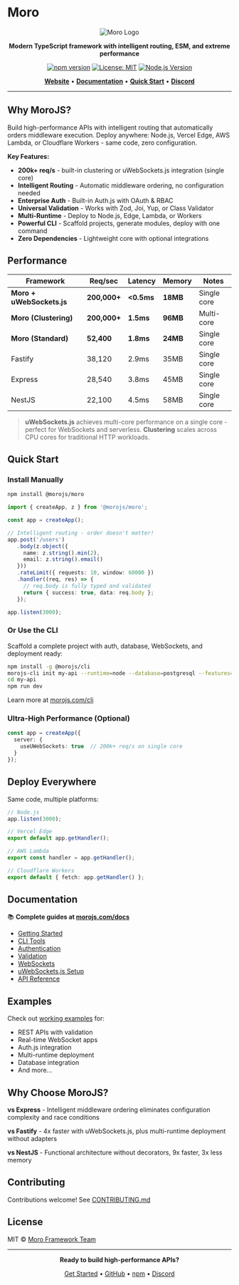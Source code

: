 # Moro

<div align="center">

![Moro Logo](https://morojs.com/MoroText.png)

**Modern TypeScript framework with intelligent routing, ESM, and extreme performance**

[![npm version](https://badge.fury.io/js/@morojs%2Fmoro.svg)](https://badge.fury.io/js/@morojs%2Fmoro)
[![License: MIT](https://img.shields.io/badge/License-MIT-yellow.svg)](https://opensource.org/licenses/MIT)
[![Node.js Version](https://img.shields.io/badge/node-%3E%3D18.0.0-brightgreen)](https://nodejs.org/)

[**Website**](https://morojs.com) • [**Documentation**](https://morojs.com/docs) • [**Quick Start**](https://morojs.com/docs/getting-started) • [**Discord**](https://morojs.com/discord)

</div>

---

## Why MoroJS?

Build high-performance APIs with intelligent routing that automatically orders middleware execution. Deploy anywhere: Node.js, Vercel Edge, AWS Lambda, or Cloudflare Workers - same code, zero configuration.

**Key Features:**
- **200k+ req/s** - built-in clustering or uWebSockets.js integration (single core)
- **Intelligent Routing** - Automatic middleware ordering, no configuration needed
- **Enterprise Auth** - Built-in Auth.js with OAuth & RBAC
- **Universal Validation** - Works with Zod, Joi, Yup, or Class Validator
- **Multi-Runtime** - Deploy to Node.js, Edge, Lambda, or Workers
- **Powerful CLI** - Scaffold projects, generate modules, deploy with one command
- **Zero Dependencies** - Lightweight core with optional integrations

## Performance

| Framework | Req/sec | Latency | Memory | Notes |
|-----------|---------|---------|--------|-------|
| **Moro + uWebSockets.js** | **200,000+** | **<0.5ms** | **18MB** | Single core |
| **Moro (Clustering)**  | **200,000+** | **1.5ms** | **96MB** | Multi-core |
| **Moro (Standard)**  | **52,400** | **1.8ms** | **24MB** | Single core |
| Fastify   | 38,120  | 2.9ms   | 35MB   | Single core |
| Express   | 28,540  | 3.8ms   | 45MB   | Single core |
| NestJS    | 22,100  | 4.5ms   | 58MB   | Single core |

> **uWebSockets.js** achieves multi-core performance on a single core - perfect for WebSockets and serverless. **Clustering** scales across CPU cores for traditional HTTP workloads.

## Quick Start

### Install Manually

```bash
npm install @morojs/moro
```

```typescript
import { createApp, z } from '@morojs/moro';

const app = createApp();

// Intelligent routing - order doesn't matter!
app.post('/users')
   .body(z.object({
     name: z.string().min(2),
     email: z.string().email()
   }))
   .rateLimit({ requests: 10, window: 60000 })
   .handler((req, res) => {
     // req.body is fully typed and validated
     return { success: true, data: req.body };
   });

app.listen(3000);
```

### Or Use the CLI

Scaffold a complete project with auth, database, WebSockets, and deployment ready:

```bash
npm install -g @morojs/cli
morojs-cli init my-api --runtime=node --database=postgresql --features=auth,websocket,docs
cd my-api
npm run dev
```

Learn more at [morojs.com/cli](https://morojs.com/cli)

### Ultra-High Performance (Optional)

```typescript
const app = createApp({
  server: {
    useUWebSockets: true  // 200k+ req/s on single core
  }
});
```

## Deploy Everywhere

Same code, multiple platforms:

```typescript
// Node.js
app.listen(3000);

// Vercel Edge
export default app.getHandler();

// AWS Lambda
export const handler = app.getHandler();

// Cloudflare Workers
export default { fetch: app.getHandler() };
```

## Documentation

📚 **Complete guides at [morojs.com/docs](https://morojs.com/docs)**

- [Getting Started](https://morojs.com/docs)
- [CLI Tools](https://morojs.com/cli)
- [Authentication](https://morojs.com/docs/features/authentication)
- [Validation](https://morojs.com/docs/validation)
- [WebSockets](https://morojs.com/docs/features/websockets)
- [uWebSockets.js Setup](./docs/UWEBSOCKETS_GUIDE.md)
- [API Reference](https://morojs.com/technical)

## Examples

Check out [working examples](https://github.com/Moro-JS/examples) for:
- REST APIs with validation
- Real-time WebSocket apps
- Auth.js integration
- Multi-runtime deployment
- Database integration
- And more...

## Why Choose MoroJS?

**vs Express** - Intelligent middleware ordering eliminates configuration complexity and race conditions

**vs Fastify** - 4x faster with uWebSockets.js, plus multi-runtime deployment without adapters

**vs NestJS** - Functional architecture without decorators, 9x faster, 3x less memory

## Contributing

Contributions welcome! See [CONTRIBUTING.md](./docs/CONTRIBUTING.md)

## License

MIT © [Moro Framework Team](https://morojs.com)

---

<div align="center">

**Ready to build high-performance APIs?**

[Get Started](https://morojs.com/docs/getting-started) • [GitHub](https://github.com/Moro-JS/moro) • [npm](https://www.npmjs.com/package/@morojs/moro) • [Discord](https://morojs.com/discord)

</div>
